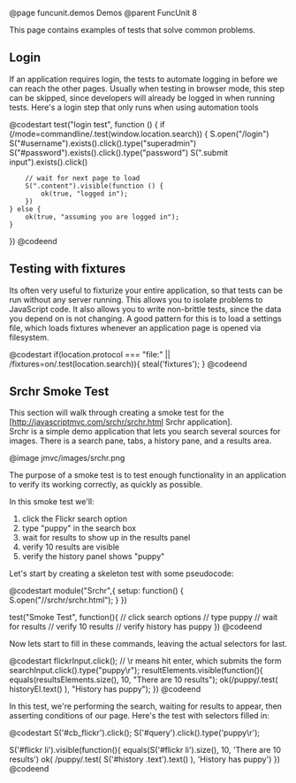 @page funcunit.demos Demos
@parent FuncUnit 8

This page contains examples of tests that solve common problems.

## Login

If an application requires login, the tests to automate logging in before we can reach 
the other pages.  Usually when testing in browser mode, this step can be skipped, since 
developers will already be logged in when running tests.  Here's a login step that only runs 
when using automation tools

@codestart
test("login test", function () {
	if (/mode=commandline/.test(window.location.search)) {
		S.open("/login")
		S("#username").exists().click().type("superadmin")
		S("#password").exists().click().type("password")
		S(".submit input").exists().click()
		
		// wait for next page to load
		S(".content").visible(function () {
			ok(true, "logged in");
		})
	} else {
		ok(true, "assuming you are logged in");
	}
})
@codeend

## Testing with fixtures

Its often very useful to fixturize your entire application, so that tests can be run without any 
server running.  This allows you to isolate problems to JavaScript code. It also allows you to write 
non-brittle tests, since the data you depend on is not changing.  A good pattern for this is to load 
a settings file, which loads fixtures whenever an application page is opened via filesystem.

@codestart
if(location.protocol === "file:" || /fixtures\=on/.test(location.search)){
	steal('fixtures');
}
@codeend

## Srchr Smoke Test

This section will walk through creating a smoke test for the [http://javascriptmvc.com/srchr/srchr.html Srchr application].  
Srchr is a simple demo application that lets you search several sources for images.  There is a search pane, 
tabs, a history pane, and a results area.

@image jmvc/images/srchr.png

The purpose of a smoke test is to test enough functionality in an application to verify its working correctly, as 
quickly as possible.

In this smoke test we'll:

1. click the Flickr search option
1. type "puppy" in the search box
1. wait for results to show up in the results panel
1. verify 10 results are visible
1. verify the history panel shows "puppy"

Let's start by creating a skeleton test with some pseudocode:

@codestart
module("Srchr",{
	setup: function() {
		S.open("//srchr/srchr.html");
	}
})

test("Smoke Test", function(){
	// click search options
	// type puppy
	// wait for results
	// verify 10 results
	// verify history has puppy
})
@codeend

Now lets start to fill in these commands, leaving the actual selectors for last.

@codestart
flickrInput.click();
// \r means hit enter, which submits the form
searchInput.click().type("puppy\r");
resultElements.visible(function(){
	equals(resultsElements.size(), 10, "There are 10 results");
	ok(/puppy/.test( historyEl.text() ), "History has puppy");
})
@codeend

In this test, we're performing the search, waiting for results to appear, then asserting conditions of our page. 
Here's the test with selectors filled in:

@codestart
 S('#cb_flickr').click();
 S('#query').click().type('puppy\r');
 
 S('#flickr li').visible(function(){
      equals(S('#flickr li').size(), 10, 'There are 10 results')
      ok( /puppy/.test( S('#history .text').text() ), 'History has puppy')
 })
@codeend